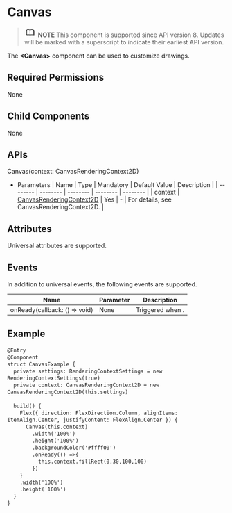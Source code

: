# Canvas


> ![icon-note.gif](public_sys-resources/icon-note.gif) **NOTE**
> This component is supported since API version 8. Updates will be marked with a superscript to indicate their earliest API version.


The **&lt;Canvas&gt;** component can be used to customize drawings.


## Required Permissions

None


## Child Components

None


## APIs

Canvas(context: CanvasRenderingContext2D)

- Parameters
    | Name | Type | Mandatory | Default Value | Description |
  | -------- | -------- | -------- | -------- | -------- |
  | context | [CanvasRenderingContext2D](ts-canvasrenderingcontext2d.md) | Yes | - | For details, see CanvasRenderingContext2D. |


## Attributes

Universal attributes are supported.


## Events

In addition to universal events, the following events are supported.

| Name | Parameter | Description |
| -------- | -------- | -------- |
| onReady(callback: () =&gt; void) | None | Triggered when . |


## Example


```
@Entry
@Component
struct CanvasExample {
  private settings: RenderingContextSettings = new RenderingContextSettings(true)
  private context: CanvasRenderingContext2D = new CanvasRenderingContext2D(this.settings)

  build() {
    Flex({ direction: FlexDirection.Column, alignItems: ItemAlign.Center, justifyContent: FlexAlign.Center }) {
      Canvas(this.context)
        .width('100%')
        .height('100%')
        .backgroundColor('#ffff00')
        .onReady(() =>{
          this.context.fillRect(0,30,100,100)
        })
    }
    .width('100%')
    .height('100%')
  }
}
```
